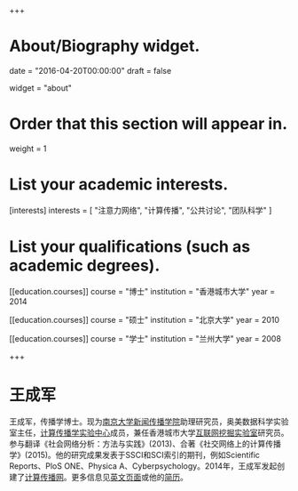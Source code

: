 +++
# About/Biography widget.

date = "2016-04-20T00:00:00"
draft = false

widget = "about"

# Order that this section will appear in.
weight = 1

# List your academic interests.
[interests]
  interests = [
    "注意力网络",
    "计算传播",
    "公共讨论",
    "团队科学"
  ]

# List your qualifications (such as academic degrees).
[[education.courses]]
  course = "博士"
  institution = "香港城市大学"
  year = 2014

[[education.courses]]
  course = "硕士"
  institution = "北京大学"
  year = 2010

[[education.courses]]
  course = "学士"
  institution = "兰州大学"
  year = 2008

+++

# 王成军

王成军，传播学博士。现为[南京大学新闻传播学院](http://jc.nju.edu.cn)助理研究员，奥美数据科学实验室主任，[计算传播学实验中心](https://computational-communication.com/collaboratory/)成员，兼任香港城市大学[互联网挖掘实验室](http://weblab.com.cityu.edu.hk)研究员。参与翻译《社会网络分析：方法与实践》(2013)、合著《社交网络上的计算传播学》(2015)。他的研究成果发表于SSCI和SCI索引的期刊，例如Scientific Reports、PloS ONE、Physica A、Cyberpsychology。2014年，王成军发起创建了[计算传播网](http://computational-communication.com)。更多信息见[英文页面](../en/)或他的[简历](../en/cv/)。
